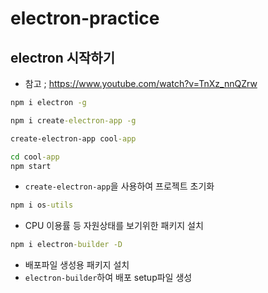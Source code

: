 # electron-practice

## electron 시작하기

- 참고 ; https://www.youtube.com/watch?v=TnXz_nnQZrw

```cmd terminal
npm i electron -g

npm i create-electron-app -g

create-electron-app cool-app

cd cool-app
npm start
```

- `create-electron-app`을 사용하여 프로젝트 초기화

```cmd terminal
npm i os-utils
```

- CPU 이용률 등 자원상태를 보기위한 패키지 설치

```cmd terminal
npm i electron-builder -D
```

- 배포파일 생성용 패키지 설치
- `electron-builder`하여 배포 setup파일 생성
